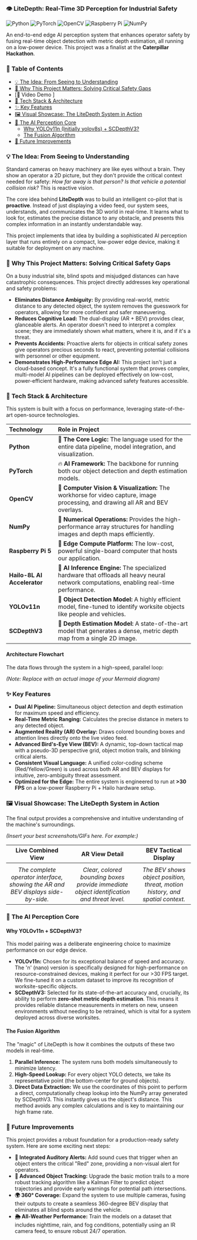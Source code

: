 ### **👁️ LiteDepth: Real-Time 3D Perception for Industrial Safety**

![Python](https://img.shields.io/badge/Python-3776AB?style=for-the-badge&logo=python&logoColor=white)
![PyTorch](https://img.shields.io/badge/PyTorch-%23EE4C2C.svg?style=for-the-badge&logo=PyTorch&logoColor=white)
![OpenCV](https://img.shields.io/badge/OpenCV-27A4DE?style=for-the-badge&logo=opencv&logoColor=white)
![Raspberry Pi](https://img.shields.io/badge/-Raspberry%20Pi-C51A4A?style=for-the-badge&logo=raspberry-pi)
![NumPy](https://img.shields.io/badge/numpy-%23013243.svg?style=for-the-badge&logo=numpy&logoColor=white)

An end-to-end edge AI perception system that enhances operator safety by fusing real-time object detection with metric depth estimation, all running on a low-power device. This project was a finalist at the **Caterpillar Hackathon**.

### 📜 **Table of Contents**

*   [💡 The Idea: From Seeing to Understanding](#-the-idea-from-seeing-to-understanding)
*   [💼 Why This Project Matters: Solving Critical Safety Gaps](#-why-this-project-matters-solving-critical-safety-gaps)
*   [📸 Video Demo ]
*   [🚀 Tech Stack & Architecture](#-tech-stack--architecture)
*   [✨ Key Features](#-key-features)
*   [🖼️ Visual Showcase: The LiteDepth System in Action](#️-visual-showcase-the-litedepth-system-in-action)
*   [🤖 The AI Perception Core](#-the-ai-perception-core)
    *   [Why YOLOv11n (Initially yolov8s) + SCDepthV3?](#why-yolov11n--scdepthv3)
    *   [The Fusion Algorithm](#the-fusion-algorithm)
*   [🔮 Future Improvements](#-future-improvements)

### 💡 **The Idea: From Seeing to Understanding**

Standard cameras on heavy machinery are like eyes without a brain. They show an operator a 2D picture, but they don't provide the critical context needed for safety: *How far away is that person? Is that vehicle a potential collision risk?* This is reactive vision.

The core idea behind **LiteDepth** was to build an intelligent co-pilot that is **proactive**. Instead of just displaying a video feed, our system sees, understands, and communicates the 3D world in real-time. It learns what to look for, estimates the precise distance to any obstacle, and presents this complex information in an instantly understandable way.

This project implements that idea by building a sophisticated AI perception layer that runs entirely on a compact, low-power edge device, making it suitable for deployment on any machine.

### 💼 **Why This Project Matters: Solving Critical Safety Gaps**

On a busy industrial site, blind spots and misjudged distances can have catastrophic consequences. This project directly addresses key operational and safety problems:

*   **Eliminates Distance Ambiguity:** By providing real-world, metric distance to any detected object, the system removes the guesswork for operators, allowing for more confident and safer maneuvering.
*   **Reduces Cognitive Load:** The dual-display (AR + BEV) provides clear, glanceable alerts. An operator doesn't need to interpret a complex scene; they are immediately shown what matters, where it is, and if it's a threat.
*   **Prevents Accidents:** Proactive alerts for objects in critical safety zones give operators precious seconds to react, preventing potential collisions with personnel or other equipment.
*   **Demonstrates High-Performance Edge AI:** This project isn't just a cloud-based concept. It's a fully functional system that proves complex, multi-model AI pipelines can be deployed effectively on low-cost, power-efficient hardware, making advanced safety features accessible.

### 🚀 **Tech Stack & Architecture**

This system is built with a focus on performance, leveraging state-of-the-art open-source technologies.

| Technology | Role in Project |
| :--- | :--- |
| **Python** | 🐍 **The Core Logic:** The language used for the entire data pipeline, model integration, and visualization. |
| **PyTorch** | 🔥 **AI Framework:** The backbone for running both our object detection and depth estimation models. |
| **OpenCV** | 📸 **Computer Vision & Visualization:** The workhorse for video capture, image processing, and drawing all AR and BEV overlays. |
| **NumPy** | 🧮 **Numerical Operations:** Provides the high-performance array structures for handling images and depth maps efficiently. |
| **Raspberry Pi 5** | 🍓 **Edge Compute Platform:** The low-cost, powerful single-board computer that hosts our application. |
| **Hailo-8L AI Accelerator** | 🧠 **AI Inference Engine:** The specialized hardware that offloads all heavy neural network computations, enabling real-time performance. |
| **YOLOv11n** | 🎯 **Object Detection Model:** A highly efficient model, fine-tuned to identify worksite objects like people and vehicles. |
| **SCDepthV3** | 📏 **Depth Estimation Model:** A state-of-the-art model that generates a dense, metric depth map from a single 2D image. |

#### **Architecture Flowchart**

The data flows through the system in a high-speed, parallel loop:

 *(Note: Replace with an actual image of your Mermaid diagram)*

### ✨ **Key Features**

*   **Dual AI Pipeline:** Simultaneous object detection and depth estimation for maximum speed and efficiency.
*   **Real-Time Metric Ranging:** Calculates the precise distance in meters to any detected object.
*   **Augmented Reality (AR) Overlay:** Draws colored bounding boxes and attention lines directly onto the live video feed.
*   **Advanced Bird's-Eye View (BEV):** A dynamic, top-down tactical map with a pseudo-3D perspective grid, object motion trails, and blinking critical alerts.
*   **Consistent Visual Language:** A unified color-coding scheme (Red/Yellow/Green) is used across both AR and BEV displays for intuitive, zero-ambiguity threat assessment.
*   **Optimized for the Edge:** The entire system is engineered to run at **>30 FPS** on a low-power Raspberry Pi + Hailo hardware setup.

### 🖼️ **Visual Showcase: The LiteDepth System in Action**

The final output provides a comprehensive and intuitive understanding of the machine's surroundings.

*(Insert your best screenshots/GIFs here. For example:)*

| Live Combined View | AR View Detail | BEV Tactical Display |
| :---: | :---: | :---: |
|  |  |  |
| *The complete operator interface, showing the AR and BEV displays side-by-side.* | *Clear, colored bounding boxes provide immediate object identification and threat level.* | *The BEV shows object position, threat, motion history, and spatial context.* |



### 🤖 **The AI Perception Core**

#### **Why YOLOv11n + SCDepthV3?**

This model pairing was a deliberate engineering choice to maximize performance on our edge device.

*   **YOLOv11n:** Chosen for its exceptional balance of speed and accuracy. The 'n' (nano) version is specifically designed for high-performance on resource-constrained devices, making it perfect for our >30 FPS target. We fine-tuned it on a custom dataset to improve its recognition of worksite-specific objects.
*   **SCDepthV3:** Selected for its state-of-the-art accuracy and, crucially, its ability to perform **zero-shot metric depth estimation**. This means it provides reliable distance measurements in meters on new, unseen environments without needing to be retrained, which is vital for a system deployed across diverse worksites.

#### **The Fusion Algorithm**

The "magic" of LiteDepth is how it combines the outputs of these two models in real-time.
1.  **Parallel Inference:** The system runs both models simultaneously to minimize latency.
2.  **High-Speed Lookup:** For every object YOLO detects, we take its representative point (the bottom-center for ground objects).
3.  **Direct Data Extraction:** We use the coordinates of this point to perform a direct, computationally cheap lookup into the NumPy array generated by SCDepthV3. This instantly gives us the object's distance. This method avoids any complex calculations and is key to maintaining our high frame rate.

### 🔮 **Future Improvements**

This project provides a robust foundation for a production-ready safety system. Here are some exciting next steps:

*   **🚨 Integrated Auditory Alerts:** Add sound cues that trigger when an object enters the critical "Red" zone, providing a non-visual alert for operators.
*   **🔄 Advanced Object Tracking:** Upgrade the basic motion trails to a more robust tracking algorithm like a Kalman Filter to predict object trajectories and provide early warnings for potential path intersections.
*   **🌍 360° Coverage:** Expand the system to use multiple cameras, fusing their outputs to create a seamless 360-degree BEV display that eliminates all blind spots around the vehicle.
*   **🌦️ All-Weather Performance:** Train the models on a dataset that includes nighttime, rain, and fog conditions, potentially using an IR camera feed, to ensure robust 24/7 operation.

